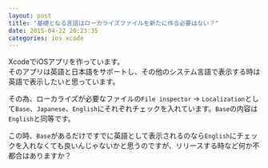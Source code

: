 ```yaml
---
layout: post
title: "基礎となる言語はローカライズファイルを新たに作る必要はない？"
date: 2015-04-22 20:23:35
categories: ios xcode
---
```

<p>XcodeでiOSアプリを作っています。<br>
そのアプリは英語と日本語をサポートし、その他のシステム言語で表示する時は英語で表示したいと思っています。</p>

<p>その為、ローカライズが必要なファイルの<code>File inspector</code> → <code>Localization</code>として<code>Base</code>、<code>Japanese</code>、<code>English</code>にそれぞれチェックを入れています。<code>Base</code>の内容は<code>English</code>と同等です。</p>

<p>この時、<code>Base</code>があるだけですでに英語として表示されるのなら<code>English</code>にチェックを入れなくても良いんじゃないかと思うのですが、リリースする時など何か不都合はありますか？</p>
